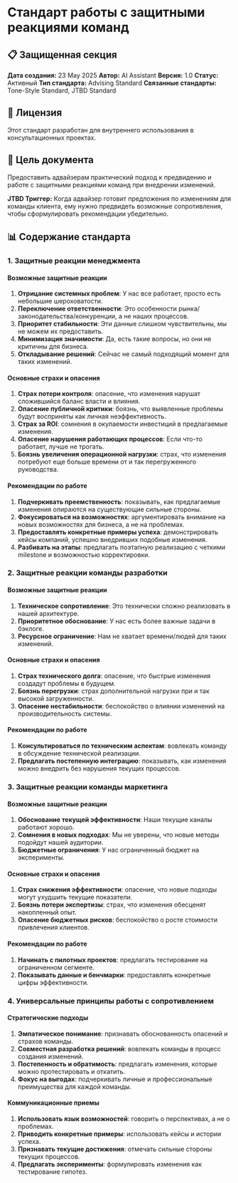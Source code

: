 # Стандарт работы с защитными реакциями команд

## 📋 Защищенная секция

**Дата создания:** 23 May 2025
**Автор:** AI Assistant
**Версия:** 1.0
**Статус:** Активный
**Тип стандарта:** Advising Standard
**Связанные стандарты:** Tone-Style Standard, JTBD Standard

## 📄 Лицензия

Этот стандарт разработан для внутреннего использования в консультационных проектах.

## 🎯 Цель документа

Предоставить адвайзерам практический подход к предвидению и работе с защитными реакциями команд при внедрении изменений.

**JTBD Триггер:** Когда адвайзер готовит предложения по изменениям для команды клиента, ему нужно предвидеть возможные сопротивления, чтобы сформулировать рекомендации убедительно.

## 📊 Содержание стандарта

### 1. Защитные реакции менеджмента

#### Возможные защитные реакции

1. **Отрицание системных проблем**: У нас все работает, просто есть небольшие шероховатости.
2. **Переключение ответственности**: Это особенности рынка/законодательства/конкуренции, а не наших процессов.
3. **Приоритет стабильности**: Эти данные слишком чувствительны, мы не можем их предоставить.
4. **Минимизация значимости**: Да, есть такие вопросы, но они не критичны для бизнеса.
5. **Откладывание решений**: Сейчас не самый подходящий момент для таких изменений.

#### Основные страхи и опасения

1. **Страх потери контроля**: опасение, что изменения нарушат сложившийся баланс власти и влияния.
2. **Опасение публичной критики**: боязнь, что выявленные проблемы будут восприняты как личная неэффективность.
3. **Страх за ROI**: сомнения в окупаемости инвестиций в предлагаемые изменения.
4. **Опасение нарушения работающих процессов**: Если что-то работает, лучше не трогать.
5. **Боязнь увеличения операционной нагрузки**: страх, что изменения потребуют еще больше времени от и так перегруженного руководства.

#### Рекомендации по работе

1. **Подчеркивать преемственность**: показывать, как предлагаемые изменения опираются на существующие сильные стороны.
2. **Фокусироваться на возможностях**: аргументировать внимание на новых возможностях для бизнеса, а не на проблемах.
3. **Предоставлять конкретные примеры успеха**: демонстрировать кейсы компаний, успешно внедривших подобные изменения.
4. **Разбивать на этапы**: предлагать поэтапную реализацию с четкими milestone и возможностью корректировки.

### 2. Защитные реакции команды разработки

#### Возможные защитные реакции

1. **Техническое сопротивление**: Это технически сложно реализовать в нашей архитектуре.
2. **Приоритетное обоснование**: У нас есть более важные задачи в бэклоге.
3. **Ресурсное ограничение**: Нам не хватает времени/людей для таких изменений.

#### Основные страхи и опасения

1. **Страх технического долга**: опасение, что быстрые изменения создадут проблемы в будущем.
2. **Боязнь перегрузки**: страх дополнительной нагрузки при и так высокой загруженности.
3. **Опасение нестабильности**: беспокойство о влиянии изменений на производительность системы.

#### Рекомендации по работе

1. **Консультироваться по техническим аспектам**: вовлекать команду в обсуждение технической реализации.
2. **Предлагать постепенную интеграцию**: показывать, как изменения можно внедрить без нарушения текущих процессов.

### 3. Защитные реакции команды маркетинга

#### Возможные защитные реакции

1. **Обоснование текущей эффективности**: Наши текущие каналы работают хорошо.
2. **Сомнения в новых подходах**: Мы не уверены, что новые методы подойдут нашей аудитории.
3. **Бюджетные ограничения**: У нас ограниченный бюджет на эксперименты.

#### Основные страхи и опасения

1. **Страх снижения эффективности**: опасение, что новые подходы могут ухудшить текущие показатели.
2. **Боязнь потери экспертизы**: страх, что изменения обесценят накопленный опыт.
3. **Опасение бюджетных рисков**: беспокойство о росте стоимости привлечения клиентов.

#### Рекомендации по работе

1. **Начинать с пилотных проектов**: предлагать тестирование на ограниченном сегменте.
2. **Показывать данные и бенчмарки**: предоставлять конкретные цифры эффективности.

### 4. Универсальные принципы работы с сопротивлением

#### Стратегические подходы

1. **Эмпатическое понимание**: признавать обоснованность опасений и страхов команды.
2. **Совместная разработка решений**: вовлекать команды в процесс создания изменений.
3. **Постепенность и обратимость**: предлагать изменения, которые можно протестировать и откатить.
4. **Фокус на выгодах**: подчеркивать личные и профессиональные преимущества для каждой команды.

#### Коммуникационные приемы

1. **Использовать язык возможностей**: говорить о перспективах, а не о проблемах.
2. **Приводить конкретные примеры**: использовать кейсы и истории успеха.
3. **Признавать текущие достижения**: отмечать сильные стороны текущих процессов.
4. **Предлагать эксперименты**: формулировать изменения как тестирование гипотез.
